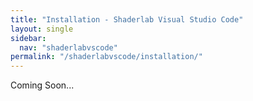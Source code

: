 ```yaml
---
title: "Installation - Shaderlab Visual Studio Code"
layout: single
sidebar:
  nav: "shaderlabvscode"
permalink: "/shaderlabvscode/installation/"
---
```


Coming Soon...